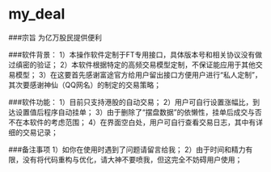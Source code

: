 my_deal
=================================
###宗旨
  为亿万股民提供便利
  
###软件背景：
  1）本操作软件定制于FT专用接口，具体版本号和相关协议没有做过缜密的验证；
  2）本软件根据特定的高频交易模型定制，不保证能应用于其他交易模型；
  3）在这要首先感谢富途官方给用户留出接口方便用户进行“私人定制”，其次要感谢神仙（QQ网名）的制定的交易策略；

###软件功能：
  1）目前只支持港股的自动交易；
  2）用户可自行设置涨幅比，到达设置值后程序自动挂单；
  3）由于删除了“摆盘数据”的依懒性，挂单后成交与否不在本软件的考虑范围；
  4）在界面空白处，用户可自行查看交易日志，其中有详细的交易记录；
 
###备注事项
  1）如你在使用时遇到了问题请留言给我；
  2）由于时间和精力有限，没有将代码重构与优化，请大神不要喷我，但这完全不妨碍用户使用；

